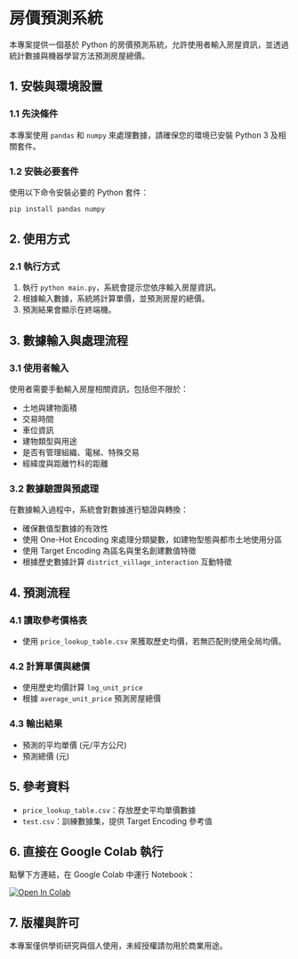 # 房價預測系統

本專案提供一個基於 Python 的房價預測系統，允許使用者輸入房屋資訊，並透過統計數據與機器學習方法預測房屋總價。

## 1. 安裝與環境設置

### 1.1 先決條件
本專案使用 `pandas` 和 `numpy` 來處理數據，請確保您的環境已安裝 Python 3 及相關套件。

### 1.2 安裝必要套件
使用以下命令安裝必要的 Python 套件：
```bash
pip install pandas numpy
```

## 2. 使用方式

### 2.1 執行方式
1. 執行 `python main.py`，系統會提示您依序輸入房屋資訊。
2. 根據輸入數據，系統將計算單價，並預測房屋的總價。
3. 預測結果會顯示在終端機。

## 3. 數據輸入與處理流程

### 3.1 使用者輸入
使用者需要手動輸入房屋相關資訊，包括但不限於：
- 土地與建物面積
- 交易時間
- 車位資訊
- 建物類型與用途
- 是否有管理組織、電梯、特殊交易
- 經緯度與距離竹科的距離

### 3.2 數據驗證與預處理
在數據輸入過程中，系統會對數據進行驗證與轉換：
- 確保數值型數據的有效性
- 使用 One-Hot Encoding 來處理分類變數，如建物型態與都市土地使用分區
- 使用 Target Encoding 為區名與里名創建數值特徵
- 根據歷史數據計算 `district_village_interaction` 互動特徵

## 4. 預測流程

### 4.1 讀取參考價格表
- 使用 `price_lookup_table.csv` 來獲取歷史均價，若無匹配則使用全局均價。

### 4.2 計算單價與總價
- 使用歷史均價計算 `log_unit_price`
- 根據 `average_unit_price` 預測房屋總價

### 4.3 輸出結果
- 預測的平均單價 (元/平方公尺)
- 預測總價 (元)

## 5. 參考資料

- `price_lookup_table.csv`：存放歷史平均單價數據
- `test.csv`：訓練數據集，提供 Target Encoding 參考值

## 6. 直接在 Google Colab 執行  
點擊下方連結，在 Google Colab 中運行 Notebook：  

[![Open In Colab](https://colab.research.google.com/assets/colab-badge.svg)](https://colab.research.google.com/drive/1TP7jo9xLGEq1XrKEAo4Jw9ADn2L0-yN7?usp=sharing)

## 7. 版權與許可

本專案僅供學術研究與個人使用，未經授權請勿用於商業用途。
